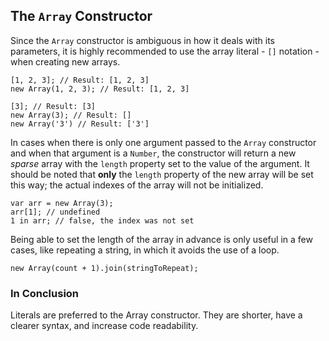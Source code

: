 ## The `Array` Constructor

Since the `Array` constructor is ambiguous in how it deals with its parameters,
it is highly recommended to use the array literal - `[]` notation - 
when creating new arrays.

    [1, 2, 3]; // Result: [1, 2, 3]
    new Array(1, 2, 3); // Result: [1, 2, 3]

    [3]; // Result: [3]
    new Array(3); // Result: []
    new Array('3') // Result: ['3']

In cases when there is only one argument passed to the `Array` constructor
and when that argument is a `Number`, the constructor will return a new *sparse* 
array with the `length` property set to the value of the argument. It should be 
noted that **only** the `length` property of the new array will be set this way; 
the actual indexes of the array will not be initialized. 

    var arr = new Array(3);
    arr[1]; // undefined
    1 in arr; // false, the index was not set

Being able to set the length of the array in advance is only useful in a few
cases, like repeating a string, in which it avoids the use of a loop.

    new Array(count + 1).join(stringToRepeat);

### In Conclusion

Literals are preferred to the Array constructor. They are shorter, have a clearer syntax, and increase code
readability.

